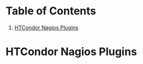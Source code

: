 
# Table of Contents

1.  [HTCondor Nagios Plugins](#orgb0f0a7d)


<a id="orgb0f0a7d"></a>

# HTCondor Nagios Plugins

